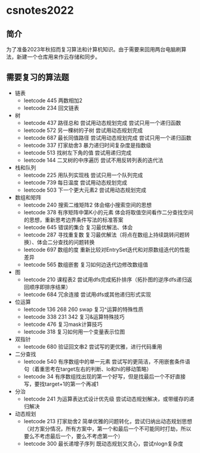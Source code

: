 # csnotes2022

## 简介

为了准备2023年秋招而复习算法和计算机知识。由于需要来回用两台电脑刷算法，新建一个仓库用来作云存储和同步。

## 需要复习的算法题

- 链表
  - leetcode 445 两数相加2
  - leetcode 234 回文链表
- 树
  - leetcode 437 路径总和 尝试用动态规划完成 尝试只用一个递归函数
  - leetcode 572 另一棵树的子树 尝试用动态规划完成
  - leetcode 687 最长同值路径 尝试用动态规划完成 尝试只用一个递归函数
  - leetcode 337 打家劫舍3 暴力递归时间复杂度是指数级
  - leetcode 513 找树左下角的值 尝试用递归完成
  - leetcode 144 二叉树的中序遍历 尝试不用反转列表的迭代法
- 栈和队列
  - leetcode 225 用队列实现栈 尝试只用一个队列完成
  - leetcode 739 每日温度 尝试用动态规划完成
  - leetcode 503 下一个更大元素2 尝试用动态规划完成
- 数组和矩阵
  - leetcode 240 搜索二维矩阵2 体会缩小搜索空间的思想
  - leetcode 378 有序矩阵中第K小的元素 体会将取值空间看作二分查找空间的思想，重新思考边界条件写法的标准答案
  - leetcode 645 错误的集合 复习最优解法、体会
  - leetcode 287 寻找重复数 复习最优解法（将点在数组上持续跳转问题转换）、体会二分查找的问题转换
  - leetcode 697 数组的度 重新比较对EntrySet迭代和对原数组迭代的性能差异
  - leetcode 565 数组嵌套 复习如何边迭代边修改数组值
- 图
  - leetcode 210 课程表2 尝试用dfs完成拓扑排序（拓扑图的逆序dfs递归返回顺序即排序结果）
  - leetcode 684 冗余连接 尝试用dfs或其他递归形式实现
- 位运算
  - leetcode 136 268 260 swap 复习^运算的特殊性质
  - leetcode 338 231 342 复习&运算特殊技巧
  - leetcode 476 复习mask计算技巧
  - leetcode 318 复习如何用一个变量表示位图
- 双指针
  - leetcode 680 验证回文串2 尝试写的更优雅，进行代码重用
- 二分查找
  - leetcode 540 有序数组中的单一元素 尝试写的更简洁，不用嵌套条件语句（着重思考在target左右的判断、lo和hi的移动策略）
  - leetcode 34 有序数组找出现的第一个好写，但是找最后一个不好直接写，要找target+1的第一个再减1
- 分治
  - leetcode 241 为运算表达式设计优先级 尝试动态规划解决，或带缓存的递归解决
- 动态规划
  - leetcode 213 打家劫舍2 简单优雅的问题转化，尝试归纳出动态规划思想（对方案分情况，所有方案中，第一个和最后一个不可能同时打劫，所以要么不考虑最后一个，要么不考虑第一个）
  - leetcode 300 最长递增子序列 既动态规划又贪心，尝试nlogn复杂度
  